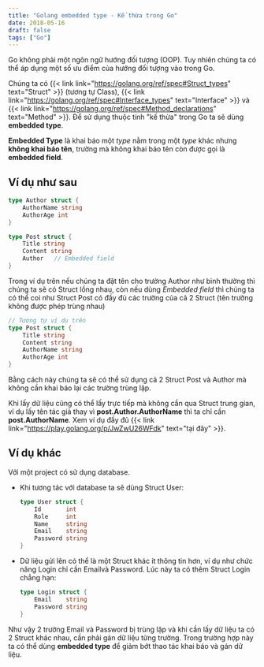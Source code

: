 ```yaml
---
title: "Golang embedded type - Kế thừa trong Go"
date: 2018-05-16
draft: false
tags: ["Go"]
---
```


Go không phải một ngôn ngữ hướng đối tượng (OOP). Tuy nhiên chúng ta có thể áp dụng một số ưu điểm của hướng đối tượng vào trong Go.

Chúng ta có {{< link link="https://golang.org/ref/spec#Struct_types" text="Struct" >}} (tương tự Class), {{< link link="https://golang.org/ref/spec#Interface_types" text="Interface" >}} và {{< link link="https://golang.org/ref/spec#Method_declarations" text="Method" >}}. Để sử dụng thuộc tính "kế thừa" trong Go ta sẽ dùng **embedded type**.

**Embedded Type** là khai báo một *type* nằm trong một *type* khác nhưng **không khai báo tên**, trường mà không khai báo tên còn được gọi là **embedded field**. 

## Ví dụ như sau

```go
type Author struct {
    AuthorName string
    AuthorAge int
}

type Post struct {
    Title string
    Content string
    Author   // Embedded field
}
```

Trong ví dụ trên nếu chúng ta đặt tên cho trường Author như bình thường thì chúng ta sẽ có Struct lồng nhau, còn nếu dùng _Embedded field_ thì chúng ta có thể coi như Struct Post có đầy đủ các trường của cả 2 Struct (tên trường không được phép trùng nhau)

```go
// Tương tự ví dụ trên
type Post struct {
    Title string
    Content string
    AuthorName string
    AuthorAge int
}
```

Bằng cách này chúng ta sẽ có thể sử dụng cả 2 Struct Post và Author mà không cần khai báo lại các trường trùng lặp.

Khi lấy dữ liệu cũng có thể lấy trực tiếp mà không cần qua Struct trung gian, ví dụ lấy tên tác giả thay vì **post.Author.AuthorName** thì ta chỉ cần **post.AuthorName**. Xem ví dụ đầy đủ {{< link link="https://play.golang.org/p/JwZwU26WFdk" text="tại đây" >}}.

## Ví dụ khác

Với một project có sử dụng database.

- Khi tương tác với database ta sẽ dùng Struct User:

    ```go
    type User struct {
        Id       int
        Role     int
        Name     string
        Email    string
        Password string
    }
    ```

- Dữ liệu gửi lên có thể là một Struct khác ít thông tin hơn, ví dụ như chức năng Login chỉ cần Emailvà Password. Lúc này ta có thêm Struct Login chẳng hạn:

    ```go
    type Login struct {
        Email    string
        Password string
    }
    ```

Như vậy 2 trường Email và Password bị trùng lặp và khi cần lấy dữ liệu ta có 2 Struct khác nhau, cần phải gán dữ liệu từng trường. Trong trường hợp này ta có thể dùng **embedded type** để giảm bớt thao tác khai báo và gán dữ liệu.

